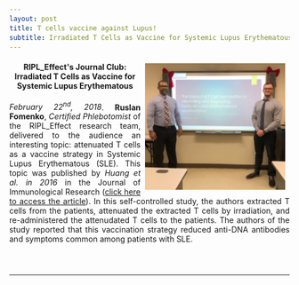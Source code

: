 ```yaml
---
layout: post
title: T cells vaccine against Lupus!
subtitle: Irradiated T Cells as Vaccine for Systemic Lupus Erythematous!
---
```



<img src="/img/JournalClub_Ruslan.jpg" alt="Journal Club: Ruslan" align="right" style="width: 50%; height: 50%; margin:8px"> <a name="Journal Club: Ruslan"></a>

<header>
	<h4>RIPL_Effect's Journal Club: Irradiated T Cells as Vaccine for Systemic Lupus Erythematous</h4>
	<div style="text-align:justify"><p> <i>February 22<sup>nd</sup>, 2018</i>. <b>Ruslan Fomenko</b>, <i>Certified Phlebotomist</i> of the RIPL_Effect research team, delivered to the audience an interesting topic: attenuated T cells as a vaccine strategy in Systemic Lupus Erythematous (SLE). This topic was published by <i>Huang et al. in 2016</i> in the Journal of Immunological Research (<a href="https://www.hindawi.com/journals/jir/2016/5183686/" target="_blank">click here to access the article</a>). In this self-controlled study, the authors extracted T cells from the patients, attenuated the extracted T cells by irradiation, and re-administered the attenudated T cells to the patients. The authors of the study reported that this vaccination strategy reduced anti-DNA antibodies and symptoms common among patients with SLE.</p></div>
</header>

---